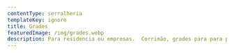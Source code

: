 ```yaml
---
contentType: serralheria
templateKey: ignore
title: Grades
featuredImage: /img/grades.webp
description: Para residencia ou empresas.  Corrimão, grades para para portas e janelas.
---
```


